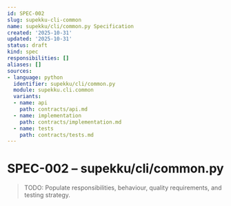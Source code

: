 ```yaml
---
id: SPEC-002
slug: supekku-cli-common
name: supekku/cli/common.py Specification
created: '2025-10-31'
updated: '2025-10-31'
status: draft
kind: spec
responsibilities: []
aliases: []
sources:
- language: python
  identifier: supekku/cli/common.py
  module: supekku.cli.common
  variants:
  - name: api
    path: contracts/api.md
  - name: implementation
    path: contracts/implementation.md
  - name: tests
    path: contracts/tests.md
---
```


# SPEC-002 – supekku/cli/common.py

> TODO: Populate responsibilities, behaviour, quality requirements, and testing strategy.

